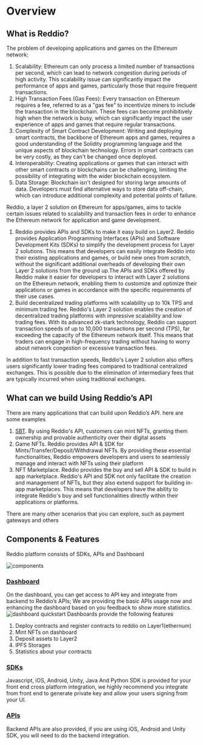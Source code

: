 # Overview

## What is Reddio?

The problem of developing applications and games on the Ethereum network:
1. Scalability: Ethereum can only process a limited number of transactions per second, which can lead to network congestion during periods of high activity. This scalability issue can significantly impact the performance of apps and games, particularly those that require frequent transactions.
2. High Transaction Fees (Gas Fees): Every transaction on Ethereum requires a fee, referred to as a "gas fee" to incentivize miners to include the transaction in the blockchain. These fees can become prohibitively high when the network is busy, which can significantly impact the user experience of apps and games that require regular transactions.
3. Complexity of Smart Contract Development: Writing and deploying smart contracts, the backbone of Ethereum apps and games, requires a good understanding of the Solidity programming language and the unique aspects of blockchain technology. Errors in smart contracts can be very costly, as they can't be changed once deployed.
4. Interoperability: Creating applications or games that can interact with other smart contracts or blockchains can be challenging, limiting the possibility of integrating with the wider blockchain ecosystem.
5. Data Storage: Blockchain isn't designed for storing large amounts of data. Developers must find alternative ways to store data off-chain, which can introduce additional complexity and potential points of failure.

Reddio, a layer 2 solution on Ethereum for apps/games, aims to tackle certain issues related to scalability and transaction fees in order to enhance the Ethereum network for application and game development.

1. Reddio provides APIs and SDKs to make it easy build on Layer2. Reddio provides Application Programming Interfaces (APIs) and Software Development Kits (SDKs) to simplify the development process for Layer 2 solutions. This means that developers can easily integrate Reddio into their existing applications and games, or build new ones from scratch, without the significant additional overheads of developing their own Layer 2 solutions from the ground up.The APIs and SDKs offered by Reddio make it easier for developers to interact with Layer 2 solutions on the Ethereum network, enabling them to customize and optimize their applications or games in accordance with the specific requirements of their use cases.
2. Build decentralized trading platforms with scalability up to 10k TPS and minimum trading fee. Reddio's Layer 2 solution enables the creation of decentralized trading platforms with impressive scalability and low trading fees. With its advanced zk-stark technology, Reddio can support transaction speeds of up to 10,000 transactions per second (TPS), far exceeding the capacity of the Ethereum network itself. This means that traders can engage in high-frequency trading without having to worry about network congestion or excessive transaction fees.

In addition to fast transaction speeds, Reddio's Layer 2 solution also offers users significantly lower trading fees compared to traditional centralized exchanges. This is possible due to the elimination of intermediary fees that are typically incurred when using traditional exchanges.



## What can we build Using Reddio’s API
There are many applications that can build upon Reddio’s API. here are some examples
1. [SBT](https://academy.binance.com/en/articles/what-are-soulbound-tokens-sbt). By using Reddio's API, customers can mint NFTs, granting them ownership and provable authenticity over their digital assets
2. Game NFTs. Reddio provides API & SDK for Mints/Transfer/Deposit/Withdrawal NFTs. By providing these essential functionalities, Reddio empowers developers and users to seamlessly manage and interact with NFTs using their platform
3. NFT Marketplace. Reddio provides the buy and sell API & SDK to build in app marketplace. Reddio's API and SDK not only facilitate the creation and management of NFTs, but they also extend support for building in-app marketplaces. This means that developers have the ability to integrate Reddio's buy and sell functionalities directly within their applications or platforms.

There are many other scenarios that you can explore, such as payment gateways and others

## Components & Features

Reddio platform consists of SDKs, APIs and Dashboard

![components](/components.png)

### [Dashboard](https://dashboard.reddio.com/login)
On the dashboard, you can get access to API key and integrate from backend to Reddio’s APIs; We are providing the basic APIs usage now and enhancing the dashboard based on you feedback to show more statistics. 
![dashboard quickstart](/dashboard-quickstart.png)
Dashboards provide the following features
1. Deploy contracts and register contracts to reddio on Layer1(ethernum)
2. Mint NFTs on dashboard
3. Deposit assets to Layer2
4. IPFS Storages
5. Statistics about your contracts

### [SDKs](/guide/jssdk-reference/initiate-sdk)

Javascript, iOS, Android, Unity, Java And Python SDK is provided for your front end cross platform integration,  we highly recommend you integrate from front end to generate private key and allow your users signing from your UI.


### [APIs](/guide/api-reference/api-reference)

Backend APIs are also provided, if you are using iOS, Android and Unity SDK, you will need to do the backend integration.



